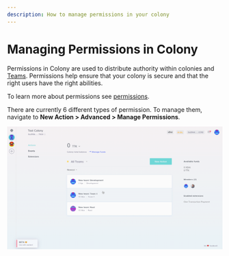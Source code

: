 ```yaml
---
description: How to manage permissions in your colony
---
```


# Managing Permissions in Colony

Permissions in Colony are used to distribute authority within colonies and [Teams](../teams/create-team.md). Permissions help ensure that your colony is secure and that the right users have the right abilities.

To learn more about permissions see [permissions](../../learn/advanced-concepts/permissions.md).

There are currently 6 different types of permission. To manage them, navigate to **New Action > Advanced > Manage Permissions**.

![](../assets/ManagePermissions.gif)
